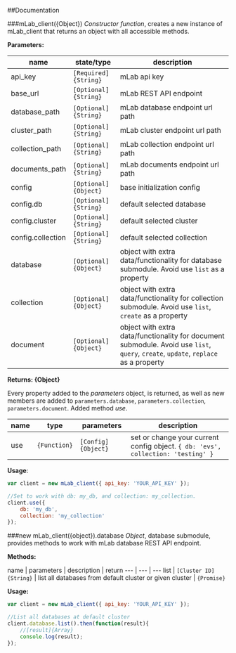 ##Documentation

###mLab\_client({Object})
_Constructor function_, creates a new instance of mLab_client that returns an object with all accessible methods.

__Parameters:__

name | state/type | description
--- | --- | ---
api_key | `[Required]{String}` | mLab api key
base_url | `[Optional]{String}`|  mLab REST API endpoint
database_path | `[Optional]{String}` | mLab database endpoint url path
cluster_path | `[Optional]{String}` | mLab cluster endpoint url path
collection_path | `[Optional]{String}` | mLab collection endpoint url path
documents_path | `[Optional]{String}` | mLab documents endpoint url path
config | `[Optional]{Object}` | base initialization config
config.db | `[Optional]{String}` | default selected database
config.cluster | `[Optional]{String}` | default selected cluster
config.collection | `[Optional]{String}` | default selected collection
database | `[Optional]{Object}` | object with extra data/functionality for database submodule. Avoid use `list` as a property
collection | `[Optional]{Object}` | object with extra data/functionality for collection submodule. Avoid use `list`, `create` as a property
document | `[Optional]{Object}` | object with extra data/functionality for document submodule. Avoid use `list`, `query`, `create`, `update`, `replace` as a property

__Returns: {Object}__

Every property added to the _parameters_ object, is returned, as well as new members are added to `parameters.database`, `parameters.collection`, `parameters.document`. Added method _use_.

name | type | parameters | description
--- | --- | --- | ---
use | `{Function}`| `[Config]{Object}` | set or change your current config object. `{ db: 'evs', collection: 'testing' }`  

__Usage__:

```javascript
var client = new mLab_client({ api_key: 'YOUR_API_KEY' });

//Set to work with db: my_db, and collection: my_collection.
client.use({
    db: 'my_db',
    collection: 'my_collection'
});
```

###new mLab_client({object}).database
_Object_, database submodule, provides methods to work with mLab database REST API endpoint.

__Methods:__ 

name | parameters | description | return
--- | --- | ---
list | `[Cluster ID]{String}` | list all databases from default cluster or given cluster | `{Promise}`

__Usage:__

```javascript
var client = new mLab_client({ api_key: 'YOUR_API_KEY' });

//List all databases at default cluster
client.database.list().then(function(result){
    //[result]{Array}
    console.log(result);
});
```